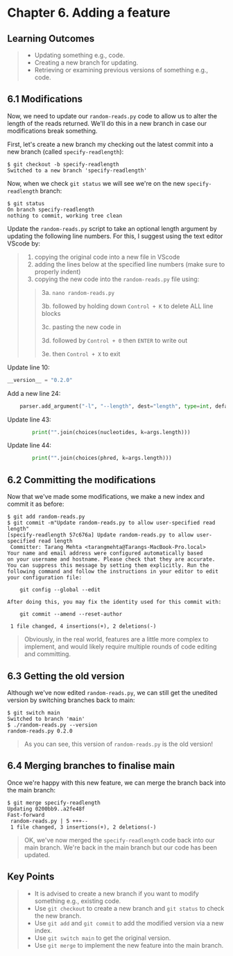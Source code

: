 # Chapter 6. Adding a feature

## Learning Outcomes
> - Updating something e.g., code.
> - Creating a new branch for updating. 
> - Retrieving or examining previous versions of something e.g., code.

## 6.1 Modifications

Now, we need to update our `random-reads.py` code to allow us to alter the length of the reads returned.
We'll do this in a new branch in case our modifications break something.

First, let's create a new branch my checking out the latest commit into a new branch (called `specify-readlength`):

~~~console
$ git checkout -b specify-readlength
Switched to a new branch 'specify-readlength'
~~~

Now, when we check `git status` we will see we're on the new `specify-readlength` branch:

~~~console
$ git status
On branch specify-readlength
nothing to commit, working tree clean
~~~

Update the `random-reads.py` script to take an optional length argument by updating the following line numbers.
For this, I suggest using the text editor VScode by: 
> 1. copying the original code into a new file in VScode
> 2. adding the lines below at the specified line numbers (make sure to properly indent)
> 3. copying the new code into the `random-reads.py` file using:
>> 3a. `nano random-reads.py`
>> 
>> 3b. followed by holding down `Control + K` to delete ALL line blocks
>> 
>> 3c. pasting the new code in
>> 
>> 3d. followed by `Control + 0` then `ENTER` to write out
>> 
>> 3e. then `Control + X` to exit 

Update line 10:

~~~python
__version__ = "0.2.0"
~~~

Add a new line 24:

~~~python
    parser.add_argument("-l", "--length", dest="length", type=int, default = "100", metavar="N", help="Read length to yield")
~~~

Update line 43:

~~~python
        print("".join(choices(nucleotides, k=args.length)))
~~~

Update line 44:

~~~python
        print("".join(choices(phred, k=args.length)))
~~~

## 6.2 Committing the modifications

Now that we've made some modifications, we make a new index and commit it as before:

~~~console
$ git add random-reads.py
$ git commit -m"Update random-reads.py to allow user-specified read length"
[specify-readlength 57c676a] Update random-reads.py to allow user-specified read length
 Committer: Tarang Mehta <tarangmehta@Tarangs-MacBook-Pro.local>
Your name and email address were configured automatically based
on your username and hostname. Please check that they are accurate.
You can suppress this message by setting them explicitly. Run the
following command and follow the instructions in your editor to edit
your configuration file:

    git config --global --edit

After doing this, you may fix the identity used for this commit with:

    git commit --amend --reset-author

 1 file changed, 4 insertions(+), 2 deletions(-)
~~~

> Obviously, in the real world, features are a little more complex to implement, and would likely require multiple rounds of code editing and committing.

## 6.3 Getting the old version

Although we've now edited `random-reads.py`, we can still get the unedited version by switching branches back to main:

~~~console
$ git switch main
Switched to branch 'main'
$ ./random-reads.py --version
random-reads.py 0.2.0
~~~

> As you can see, this version of `random-reads.py` is the old version!

## 6.4 Merging branches to finalise main

Once we're happy with this new feature, we can merge the branch back into the main branch:

~~~console
$ git merge specify-readlength
Updating 0200bb9..a2fe48f
Fast-forward
 random-reads.py | 5 +++--
 1 file changed, 3 insertions(+), 2 deletions(-)
~~~

> OK, we've now merged the `specify-readlength` code back into our main branch. We're back in the main branch but our code has been updated.

## Key Points
> - It is advised to create a new branch if you want to modify something e.g., existing code.
> - Use `git checkout` to create a new branch and `git status` to check the new branch.
> - Use `git add` and `git commit` to add the modified version via a new index.
> - Use `git switch main` to get the original version.
> - Use `git merge` to implement the new feature into the main branch.
